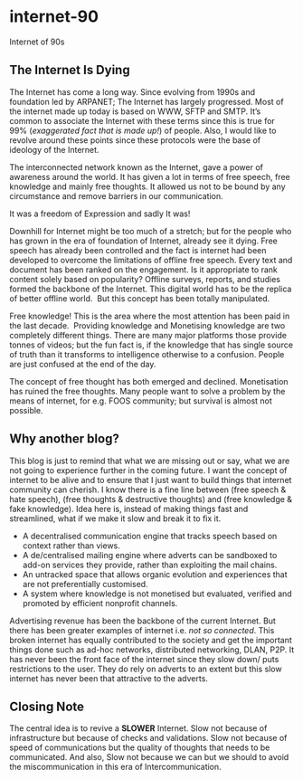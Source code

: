 # internet-90
Internet of 90s

The Internet Is Dying
---------------------

The Internet has come a long way. Since evolving from 1990s and foundation led by ARPANET; The Internet has largely progressed. Most of the internet made up today is based on WWW, SFTP and SMTP. It’s common to associate the Internet with these terms since this is true for 99% (_exaggerated fact that is made up!_) of people. Also, I would like to revolve around these points since these protocols were the base of ideology of the Internet.

The interconnected network known as the Internet, gave a power of awareness around the world. It has given a lot in terms of free speech, free knowledge and mainly free thoughts. It allowed us not to be bound by any circumstance and remove barriers in our communication.

It was a freedom of Expression and sadly It was!

Downhill for Internet might be too much of a stretch; but for the people who has grown in the era of foundation of Internet, already see it dying. Free speech has already been controlled and the fact is internet had been developed to overcome the limitations of offline free speech. Every text and document has been ranked on the engagement. Is it appropriate to rank content solely based on popularity? Offline surveys, reports, and studies formed the backbone of the Internet. This digital world has to be the replica of better offline world.  But this concept has been totally manipulated.

Free knowledge! This is the area where the most attention has been paid in the last decade.  Providing knowledge and Monetising knowledge are two completely different things. There are many major platforms those provide tonnes of videos; but the fun fact is, if the knowledge that has single source of truth than it transforms to intelligence otherwise to a confusion. People are just confused at the end of the day.

The concept of free thought has both emerged and declined. Monetisation has ruined the free thoughts. Many people want to solve a problem by the means of internet, for e.g. FOOS community; but survival is almost not possible.

Why another blog?
-----------------

This blog is just to remind that what we are missing out or say, what we are not going to experience further in the coming future. I want the concept of internet to be alive and to ensure that I just want to build things that internet community can cherish. I know there is a fine line between (free speech & hate speech), (free thoughts & destructive thoughts) and (free knowledge & fake knowledge). Idea here is, instead of making things fast and streamlined, what if we make it slow and break it to fix it.

*   A decentralised communication engine that tracks speech based on context rather than views.
*   A de/centralised mailing engine where adverts can be sandboxed to add-on services they provide, rather than exploiting the mail chains.
*   An untracked space that allows organic evolution and experiences that are not preferentially customised.
*   A system where knowledge is not monetised but evaluated, verified and promoted by efficient nonprofit channels.

Advertising revenue has been the backbone of the current Internet. But there has been greater examples of internet i.e. _not so connected_. This broken internet has equally contributed to the society and get the important things done such as ad-hoc networks, distributed networking, DLAN, P2P. It has never been the front face of the internet since they slow down/ puts restrictions to the user. They do rely on adverts to an extent but this slow internet has never been that attractive to the adverts.

Closing Note
------------

The central idea is to revive a **SLOWER** Internet. Slow not because of infrastructure but because of checks and validations. Slow not because of speed of communications but the quality of thoughts that needs to be communicated. And also, Slow not because we can but we should to avoid the miscommunication in this era of Intercommunication.
